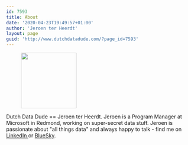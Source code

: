 ```yaml
---
id: 7593
title: About
date: '2020-04-23T19:49:57+01:00'
author: 'Jeroen ter Heerdt'
layout: page
guid: 'http://www.dutchdatadude.com/?page_id=7593'
---
```


<!-- wp:image {"align":"left","id":7598,"width":150,"height":150,"sizeSlug":"thumbnail","className":"is-style-rounded"} -->
<div class="wp-block-image is-style-rounded"><figure class="alignleft size-thumbnail is-resized"><img src="https://www.dutchdatadude.com/wp-content/uploads/2020/04/jterh-1-150x150.jpg" alt="" class="wp-image-7598" width="150" height="150"/></figure></div>
<!-- /wp:image -->

<!-- wp:paragraph -->
<p>Dutch Data Dude == Jeroen ter Heerdt. Jeroen is a Program Manager at Microsoft in Redmond, working on super-secret data stuff. Jeroen is passionate about "all things data" and always happy to talk - find me on <a href="https://www.linkedin.com/in/jeroenterheerdt">LinkedIn </a>or <a href="https://bsky.app/profile/jaypowerbi.bsky.social">BlueSky</a>.</p>
<!-- /wp:paragraph -->
